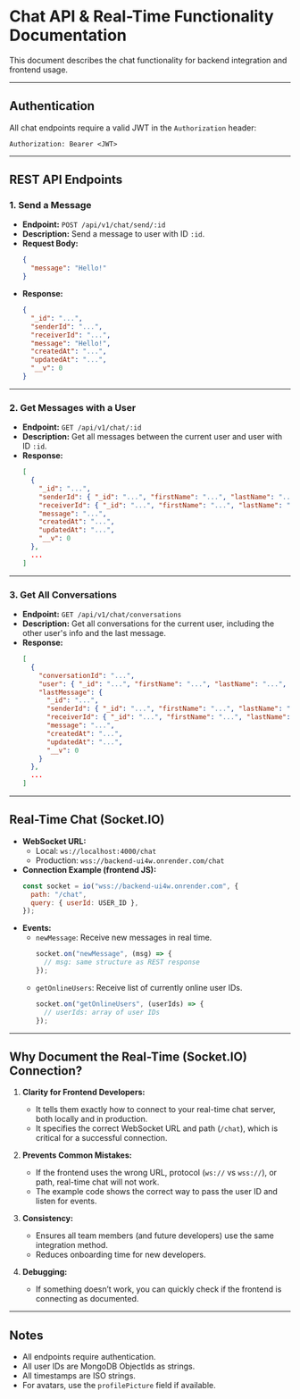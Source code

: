 # Chat API & Real-Time Functionality Documentation

This document describes the chat functionality for backend integration and frontend usage.

---

## Authentication

All chat endpoints require a valid JWT in the `Authorization` header:

```
Authorization: Bearer <JWT>
```

---

## REST API Endpoints

### 1. Send a Message

- **Endpoint:** `POST /api/v1/chat/send/:id`
- **Description:** Send a message to user with ID `:id`.
- **Request Body:**
  ```json
  {
    "message": "Hello!"
  }
  ```
- **Response:**
  ```json
  {
    "_id": "...",
    "senderId": "...",
    "receiverId": "...",
    "message": "Hello!",
    "createdAt": "...",
    "updatedAt": "...",
    "__v": 0
  }
  ```

---

### 2. Get Messages with a User

- **Endpoint:** `GET /api/v1/chat/:id`
- **Description:** Get all messages between the current user and user with ID `:id`.
- **Response:**
  ```json
  [
    {
      "_id": "...",
      "senderId": { "_id": "...", "firstName": "...", "lastName": "...", "profilePicture": "..." },
      "receiverId": { "_id": "...", "firstName": "...", "lastName": "...", "profilePicture": "..." },
      "message": "...",
      "createdAt": "...",
      "updatedAt": "...",
      "__v": 0
    },
    ...
  ]
  ```

---

### 3. Get All Conversations

- **Endpoint:** `GET /api/v1/chat/conversations`
- **Description:** Get all conversations for the current user, including the other user's info and the last message.
- **Response:**
  ```json
  [
    {
      "conversationId": "...",
      "user": { "_id": "...", "firstName": "...", "lastName": "...", "profilePicture": "..." },
      "lastMessage": {
        "_id": "...",
        "senderId": { "_id": "...", "firstName": "...", "lastName": "...", "profilePicture": "..." },
        "receiverId": { "_id": "...", "firstName": "...", "lastName": "...", "profilePicture": "..." },
        "message": "...",
        "createdAt": "...",
        "updatedAt": "...",
        "__v": 0
      }
    },
    ...
  ]
  ```

---

## Real-Time Chat (Socket.IO)

- **WebSocket URL:**
  - Local: `ws://localhost:4000/chat`
  - Production: `wss://backend-ui4w.onrender.com/chat`
- **Connection Example (frontend JS):**
  ```js
  const socket = io("wss://backend-ui4w.onrender.com", {
    path: "/chat",
    query: { userId: USER_ID },
  });
  ```
- **Events:**
  - `newMessage`: Receive new messages in real time.
    ```js
    socket.on("newMessage", (msg) => {
      // msg: same structure as REST response
    });
    ```
  - `getOnlineUsers`: Receive list of currently online user IDs.
    ```js
    socket.on("getOnlineUsers", (userIds) => {
      // userIds: array of user IDs
    });
    ```

---

## Why Document the Real-Time (Socket.IO) Connection?

1. **Clarity for Frontend Developers:**

   - It tells them exactly how to connect to your real-time chat server, both locally and in production.
   - It specifies the correct WebSocket URL and path (`/chat`), which is critical for a successful connection.

2. **Prevents Common Mistakes:**

   - If the frontend uses the wrong URL, protocol (`ws://` vs `wss://`), or path, real-time chat will not work.
   - The example code shows the correct way to pass the user ID and listen for events.

3. **Consistency:**

   - Ensures all team members (and future developers) use the same integration method.
   - Reduces onboarding time for new developers.

4. **Debugging:**
   - If something doesn’t work, you can quickly check if the frontend is connecting as documented.

---

## Notes

- All endpoints require authentication.
- All user IDs are MongoDB ObjectIds as strings.
- All timestamps are ISO strings.
- For avatars, use the `profilePicture` field if available.
